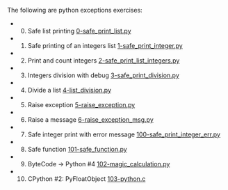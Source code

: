 The following are python exceptions exercises:
* 0. Safe list printing [0-safe_print_list.py](./0-safe_print_list.py)
* 1. Safe printing of an integers list [1-safe_print_integer.py](./1-safe_print_integer.py)
* 2. Print and count integers [2-safe_print_list_integers.py](./2-safe_print_list_integers.py)
* 3. Integers division with debug [3-safe_print_division.py](./3-safe_print_division.py)
* 4. Divide a list [4-list_division.py](./4-list_division.py)
* 5. Raise exception [5-raise_exception.py](./5-raise_exception.py)
* 6. Raise a message [6-raise_exception_msg.py](./6-raise_exception_msg.py)
* 7. Safe integer print with error message [100-safe_print_integer_err.py](./100-safe_print_integer_err.py)
* 8. Safe function [101-safe_function.py](./101-safe_function.py)
* 9. ByteCode -> Python #4 [102-magic_calculation.py](./102-magic_calculation.py)
* 10. CPython #2: PyFloatObject [103-python.c](./103-python.c)
